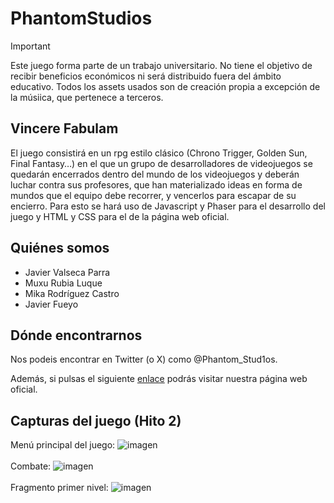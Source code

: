 # PhantomStudios
> [!IMPORTANT]
> Este juego forma parte de un trabajo universitario. No tiene el objetivo de recibir beneficios económicos ni será distribuido fuera del ámbito educativo. Todos los assets usados son de creación propia a excepción de la músiica, que pertenece a terceros.

## Vincere Fabulam
El juego consistirá en un rpg estilo clásico (Chrono Trigger, Golden Sun, Final Fantasy…) en el que un grupo de desarrolladores de videojuegos se quedarán encerrados dentro del mundo de los videojuegos y deberán luchar contra sus profesores, que han materializado ideas en forma de mundos que el equipo debe recorrer, y vencerlos para escapar de su encierro. Para esto se hará uso de Javascript y Phaser para el desarrollo del juego y HTML y CSS para el de la página web oficial. 

## Quiénes somos
- Javier Valseca Parra
- Muxu Rubia Luque
- Mika Rodríguez Castro
- Javier Fueyo

## Dónde encontrarnos
Nos podeis encontrar en Twitter (o X) como @Phantom_Stud1os. 

Además, si pulsas el siguiente [enlace](https://rubialuque.github.io/PhantomStudios/) podrás visitar nuestra página web oficial.
<br>

## Capturas del juego (Hito 2)

Menú principal del juego:
![imagen](https://github.com/user-attachments/assets/0907f187-bd45-42fd-bf39-5230192da396) 
<br><br>
Combate:
![imagen](https://github.com/user-attachments/assets/7c31ab24-a941-4231-b611-c538261879ca)
<br><br>
Fragmento primer nivel:
![imagen](https://github.com/user-attachments/assets/3241f87c-601d-45f7-aead-0a5d07759601)




